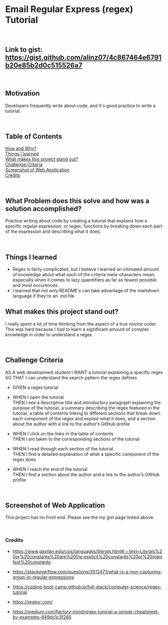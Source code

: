 # Email Regular Express (regex) Tutorial

<br/>

## **Link** to gist: https://gist.github.com/alinz07/4c867464e6791b20e85b2d0c515526a7

<br/>

## **Motivation**

Developers frequently write about code, and it's good practice to write a tutorial.

<br/>

## **Table of Contents**

[How and Why?](#what-problem-does-this-solve-and-how-was-a-solution-accomplished) <br/>
[Things I learned](#things-i-learned) <br/>
[What makes this project stand out?](#what-makes-this-project-stand-out) <br/>
[Challenge Criteria](#challenge-criteria)<br/>
[Screenshot of Web Application](#screenshot-of-web-application)<br/>
[Credits](#credits)<br/>

<br/>

## **What Problem does this solve and how was a solution accomplished?**

Practice writing about code by creating a tutorial that explains how a specific regular expression, or regex, functions by breaking down each part of the expression and describing what it does.

<br/>

## **Things I learned**

-   Regex is fairly complicated, but I believe I learned an intimated amount of knowledge about what each of the criteria meta-characters mean, especially when it comes to lazy quanitifiers as far as fewest possible and most occurences.
-   I learned that not only README's can take advantage of the markdown language if they're an .md file.
    <br/>

## **What makes this project stand out?**

I really spent a lot of time thinking from the aspect of a true novice coder. This was hard because I had to learn a significant amount of complex knowledge in order to understand a regex.

<br/>

## **Challenge Criteria**

AS A web development student
I WANT a tutorial explaining a specific regex
SO THAT I can understand the search pattern the regex defines

-   GIVEN a regex tutorial<br/>

-   WHEN I open the tutorial<br/>
    THEN I see a descriptive title and introductory paragraph explaining the purpose of the tutorial, a summary describing the regex featured in the tutorial, a table of contents linking to different sections that break down each component of the regex and explain what it does, and a section about the author with a link to the author’s GitHub profile

-   WHEN I click on the links in the table of contents<br/>
    THEN I am taken to the corresponding sections of the tutorial

-   WHEN I read through each section of the tutorial<br/>
    THEN I find a detailed explanation of what a specific component of the regex does

-   WHEN I reach the end of the tutorial<br/>
    THEN I find a section about the author and a link to the author’s GitHub profile

    <br/>

## **Screenshot of Web Application**

This project has no front end. Please see the my gist page linked above.

<br/>

### **Credits**

-   https://www.gavilan.edu/csis/languages/literals.html#:~:text=Literals%20or%20constants%20are%20the,explicit%20constants%20or%20manifest%20constants.

-   https://stackoverflow.com/questions/3512471/what-is-a-non-capturing-group-in-regular-expressions

-   https://coding-boot-camp.github.io/full-stack/computer-science/regex-tutorial

-   https://regexr.com/

-   https://medium.com/factory-mind/regex-tutorial-a-simple-cheatsheet-by-examples-649dc1c3f285
